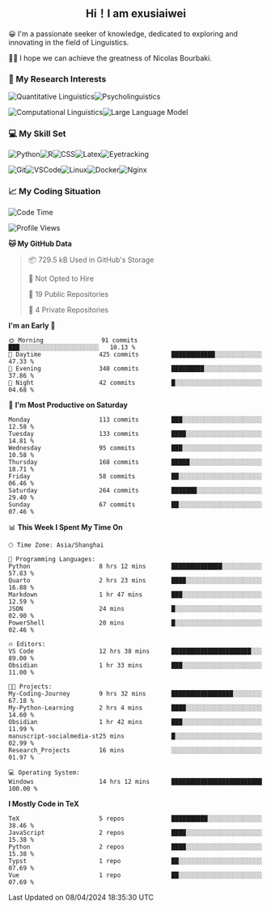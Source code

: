  

## <div align="center">Hi！I am exusiaiwei</div>  

😀 I'm a passionate seeker of knowledge, dedicated to exploring and innovating in the field of Linguistics.

🙋‍♂️ I hope we can achieve the greatness of Nicolas Bourbaki.

### 🔬 My Research Interests  

![Quantitative Linguistics](https://img.shields.io/badge/Quantitative%20Linguistics-%230072CC.svg?&style=for-the-badge&logo=appveyor&logoColor=white)![Psycholinguistics](https://img.shields.io/badge/Psycholinguistics-%2301a3a1.svg?&style=for-the-badge&logo=AWS%20Amplify&logoColor=white)

![Computational Linguistics](https://img.shields.io/badge/Computational%20Linguistics-%231877F2.svg?&style=for-the-badge&logo=Markdown&logoColor=white)![Large Language Model](https://img.shields.io/badge/Large%20Language%20Model-%23F76300.svg?&style=for-the-badge&logo=Android&logoColor=white)

### 💻 My Skill Set

![Python](https://img.shields.io/badge/Python-%2314354C.svg?style=for-the-badge&logo=python&logoColor=white&color=2AB3E3)![R](https://img.shields.io/badge/-R-276DC3?style=for-the-badge&logo=r&logoColor=white)![CSS](https://img.shields.io/badge/-CSS-1572B6?style=for-the-badge&logo=css3&logoColor=white)![Latex](https://img.shields.io/badge/-Latex-008080?style=for-the-badge&logo=latex&logoColor=white)![Eyetracking](https://img.shields.io/badge/Eyetracking-%230078D6?style=for-the-badge&logo=SearXNG&logoColor=#3050FF)

![Git](https://img.shields.io/badge/-Git-F05032?style=for-the-badge&logo=git&logoColor=white)![VSCode](https://img.shields.io/badge/-VSCode-007ACC?style=for-the-badge&logo=visual-studio-code&logoColor=white)![Linux](https://img.shields.io/badge/-Linux-FCC624?style=for-the-badge&logo=linux&logoColor=black)![Docker](https://img.shields.io/badge/-Docker-2496ED?style=for-the-badge&logo=docker&logoColor=white)![Nginx](https://img.shields.io/badge/-Nginx-009639?style=for-the-badge&logo=nginx&logoColor=white)

### 📈 My Coding Situation

<!--START_SECTION:waka-->
![Code Time](http://img.shields.io/badge/Code%20Time-99%20hrs%2050%20mins-blue)

![Profile Views](http://img.shields.io/badge/Profile%20Views-0-blue)

**🐱 My GitHub Data** 

> 📦 729.5 kB Used in GitHub's Storage 
 > 
> 🚫 Not Opted to Hire
 > 
> 📜 19 Public Repositories 
 > 
> 🔑 4 Private Repositories 
 > 
**I'm an Early 🐤** 

```text
🌞 Morning                91 commits          ███░░░░░░░░░░░░░░░░░░░░░░   10.13 % 
🌆 Daytime                425 commits         ████████████░░░░░░░░░░░░░   47.33 % 
🌃 Evening                340 commits         █████████░░░░░░░░░░░░░░░░   37.86 % 
🌙 Night                  42 commits          █░░░░░░░░░░░░░░░░░░░░░░░░   04.68 % 
```
📅 **I'm Most Productive on Saturday** 

```text
Monday                   113 commits         ███░░░░░░░░░░░░░░░░░░░░░░   12.58 % 
Tuesday                  133 commits         ████░░░░░░░░░░░░░░░░░░░░░   14.81 % 
Wednesday                95 commits          ███░░░░░░░░░░░░░░░░░░░░░░   10.58 % 
Thursday                 168 commits         █████░░░░░░░░░░░░░░░░░░░░   18.71 % 
Friday                   58 commits          ██░░░░░░░░░░░░░░░░░░░░░░░   06.46 % 
Saturday                 264 commits         ███████░░░░░░░░░░░░░░░░░░   29.40 % 
Sunday                   67 commits          ██░░░░░░░░░░░░░░░░░░░░░░░   07.46 % 
```


📊 **This Week I Spent My Time On** 

```text
🕑︎ Time Zone: Asia/Shanghai

💬 Programming Languages: 
Python                   8 hrs 12 mins       ██████████████░░░░░░░░░░░   57.83 % 
Quarto                   2 hrs 23 mins       ████░░░░░░░░░░░░░░░░░░░░░   16.88 % 
Markdown                 1 hr 47 mins        ███░░░░░░░░░░░░░░░░░░░░░░   12.59 % 
JSON                     24 mins             █░░░░░░░░░░░░░░░░░░░░░░░░   02.90 % 
PowerShell               20 mins             █░░░░░░░░░░░░░░░░░░░░░░░░   02.46 % 

🔥 Editors: 
VS Code                  12 hrs 38 mins      ██████████████████████░░░   89.00 % 
Obsidian                 1 hr 33 mins        ███░░░░░░░░░░░░░░░░░░░░░░   11.00 % 

🐱‍💻 Projects: 
My-Coding-Journey        9 hrs 32 mins       █████████████████░░░░░░░░   67.18 % 
My-Python-Learning       2 hrs 4 mins        ████░░░░░░░░░░░░░░░░░░░░░   14.60 % 
Obsidian                 1 hr 42 mins        ███░░░░░░░░░░░░░░░░░░░░░░   11.99 % 
manuscript-socialmedia-st25 mins             █░░░░░░░░░░░░░░░░░░░░░░░░   02.99 % 
Research_Projects        16 mins             ░░░░░░░░░░░░░░░░░░░░░░░░░   01.97 % 

💻 Operating System: 
Windows                  14 hrs 12 mins      █████████████████████████   100.00 % 
```

**I Mostly Code in TeX** 

```text
TeX                      5 repos             ██████████░░░░░░░░░░░░░░░   38.46 % 
JavaScript               2 repos             ████░░░░░░░░░░░░░░░░░░░░░   15.38 % 
Python                   2 repos             ████░░░░░░░░░░░░░░░░░░░░░   15.38 % 
Typst                    1 repo              ██░░░░░░░░░░░░░░░░░░░░░░░   07.69 % 
Vue                      1 repo              ██░░░░░░░░░░░░░░░░░░░░░░░   07.69 % 
```




 Last Updated on 08/04/2024 18:35:30 UTC
<!--END_SECTION:waka-->
